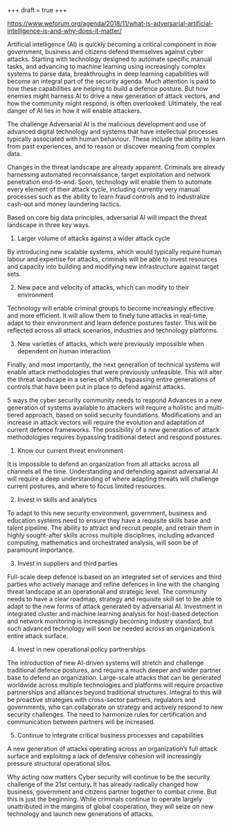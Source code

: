 +++
draft = true
+++

https://www.weforum.org/agenda/2018/11/what-is-adversarial-artificial-intelligence-is-and-why-does-it-matter/

Artificial intelligence (AI) is quickly becoming a critical component in how government, business and citizens defend themselves against cyber attacks. Starting with technology designed to automate specific manual tasks, and advancing to machine learning using increasingly complex systems to parse data, breakthroughs in deep learning capabilities will become an integral part of the security agenda. Much attention is paid to how these capabilities are helping to build a defence posture. But how enemies might harness AI to drive a new generation of attack vectors, and how the community might respond, is often overlooked. Ultimately, the real danger of AI lies in how it will enable attackers.

The challenge
Adversarial AI is the malicious development and use of advanced digital technology and systems that have intellectual processes typically associated with human behaviour. These include the ability to learn from past experiences, and to reason or discover meaning from complex data.

Changes in the threat landscape are already apparent. Criminals are already harnessing automated reconnaissance, target exploitation and network penetration end-to-end. Soon, technology will enable them to automate every element of their attack cycle, including currently very manual processes such as the ability to learn fraud controls and to industralize cash-out and money laundering tactics.

Based on core big data principles, adversarial AI will impact the threat landscape in three key ways.

1. Larger volume of attacks against a wider attack cycle

By introducing new scalable systems, which would typically require human labour and expertise for attacks, criminals will be able to invest resources and capacity into building and modifying new infrastructure against target sets.

2. New pace and velocity of attacks, which can modify to their environment

Technology will enable criminal groups to become increasingly effective and more efficient. It will allow them to finely tune attacks in real-time, adapt to their environment and learn defence postures faster. This will be reflected across all attack scenarios, industries and technology platforms.

3. New varieties of attacks, which were previously impossible when dependent on human interaction

Finally, and most importantly, the next generation of technical systems will enable attack methodologies that were previously unfeasible. This will alter the threat landscape in a series of shifts, bypassing entire generations of controls that have been put in place to defend against attacks.

5 ways the cyber security community needs to respond
Advances in a new generation of systems available to attackers will require a holistic and multi-tiered approach, based on solid security foundations. Modifications and an increase in attack vectors will require the evolution and adaptation of current defence frameworks. The possibility of a new generation of attack methodologies requires bypassing traditional detect and respond postures.

1. Know our current threat environment

It is impossible to defend an organization from all attacks across all channels all the time. Understanding and defending against adversarial AI will require a deep understanding of where adapting threats will challenge current postures, and where to focus limited resources.

2. Invest in skills and analytics

To adapt to this new security environment, government, business and education systems need to ensure they have a requisite skills base and talent pipeline. The ability to attract and recruit people, and retrain them in highly sought-after skills across multiple disciplines, including advanced computing, mathematics and orchestrated analysis, will soon be of paramount importance.

3. Invest in suppliers and third parties

Full-scale deep defence is based on an integrated set of services and third parties who actively manage and refine defences in line with the changing threat landscape at an operational and strategic level. The community needs to have a clear roadmap, strategy and requisite skill set to be able to adapt to the new forms of attack generated by adversarial AI. Investment in integrated cluster and machine learning analysis for host-based detection and network monitoring is increasingly becoming industry standard, but such advanced technology will soon be needed across an organization’s entire attack surface.

4. Invest in new operational policy partnerships

The introduction of new AI-driven systems will stretch and challenge traditional defence postures, and require a much deeper and wider partner base to defend an organization. Large-scale attacks that can be generated worldwide across multiple technologies and platforms will require proactive partnerships and alliances beyond traditional structures. Integral to this will be proactive strategies with cross-sector partners, regulators and governments, who can collaborate on strategy and actively respond to new security challenges. The need to harmonize rules for certification and communication between partners will be increased.

5. Continue to integrate critical business processes and capabilities

A new generation of attacks operating across an organization’s full attack surface and exploiting a lack of defensive cohesion will increasingly pressure structural operational silos.

Why acting now matters
Cyber security will continue to be the security challenge of the 21st century. It has already radically changed how business, government and citizens partner together to combat crime. But this is just the beginning. While criminals continue to operate largely unattributed in the margins of global cooperation, they will seize on new technology and launch new generations of attacks.
